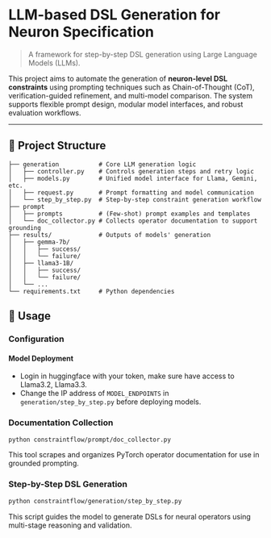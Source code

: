 # LLM-based DSL Generation for Neuron Specification

> A framework for step-by-step DSL generation using Large Language Models (LLMs).

This project aims to automate the generation of **neuron-level DSL constraints** using prompting techniques such as Chain-of-Thought (CoT), verification-guided refinement, and multi-model comparison. The system supports flexible prompt design, modular model interfaces, and robust evaluation workflows.

---

## 📁 Project Structure

```
├── generation           # Core LLM generation logic
│   ├── controller.py    # Controls generation steps and retry logic
│   ├── models.py        # Unified model interface for Llama, Gemini, etc.
│   ├── request.py       # Prompt formatting and model communication
│   └── step_by_step.py  # Step-by-step constraint generation workflow
├── prompt
│   ├── prompts          # (Few-shot) prompt examples and templates
│   └── doc_collector.py # Collects operator documentation to support grounding
├── results/             # Outputs of models' generation
│   ├── gemma-7b/
│   │   ├── success/
│   │   └── failure/
│   ├── llama3-1B/
│   │   ├── success/
│   │   └── failure/
│   └── ...
└── requirements.txt     # Python dependencies

```

## 🚀 Usage

### Configuration

#### Model Deployment
* Login in huggingface with your token, make sure have access to Llama3.2, Llama3.3.
* Change the IP address of `MODEL_ENDPOINTS` in `generation/step_by_step.py` before deploying models.
### Documentation Collection
```bash
python constraintflow/prompt/doc_collector.py
```
This tool scrapes and organizes PyTorch operator documentation for use in grounded prompting.

### Step-by-Step DSL Generation
```bash
python constraintflow/generation/step_by_step.py
```
This script guides the model to generate DSLs for neural operators using multi-stage reasoning and validation.
